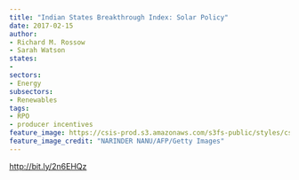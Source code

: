```yaml
---
title: "Indian States Breakthrough Index: Solar Policy"
date: 2017-02-15
author:
- Richard M. Rossow
- Sarah Watson
states:
- 
sectors:
- Energy
subsectors:
- Renewables
tags:
- RPO
- producer incentives
feature_image: https://csis-prod.s3.amazonaws.com/s3fs-public/styles/csis_banner/public/pu…15_india_bi_index_image.jpg?eiYowiNPRCDW7eWb7Qqro8axnUfaFlxc&itok=hkjET-8d
feature_image_credit: "NARINDER NANU/AFP/Getty Images"
---
```


http://bit.ly/2n6EHQz

